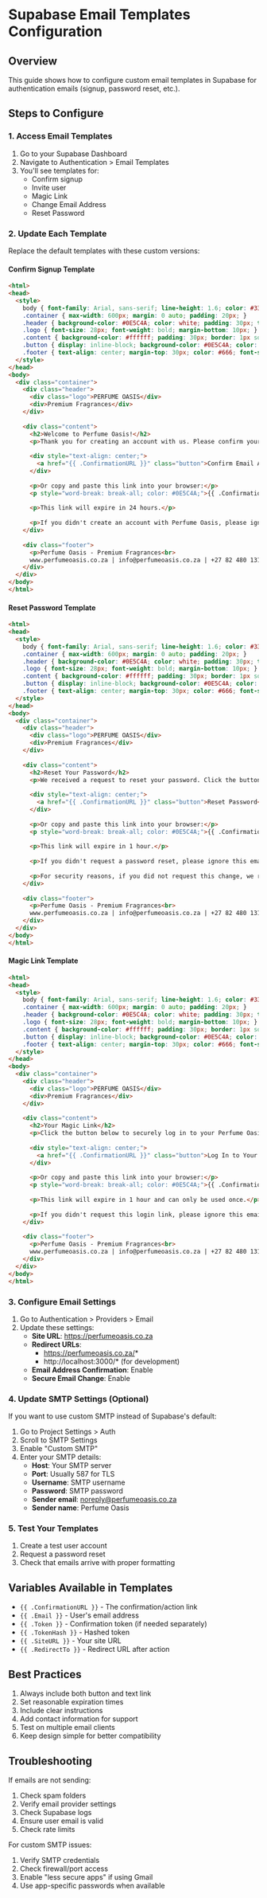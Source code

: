 # Supabase Email Templates Configuration

## Overview

This guide shows how to configure custom email templates in Supabase for authentication emails (signup, password reset, etc.).

## Steps to Configure

### 1. Access Email Templates

1. Go to your Supabase Dashboard
2. Navigate to Authentication > Email Templates
3. You'll see templates for:
   - Confirm signup
   - Invite user
   - Magic Link
   - Change Email Address
   - Reset Password

### 2. Update Each Template

Replace the default templates with these custom versions:

#### Confirm Signup Template

```html
<html>
<head>
  <style>
    body { font-family: Arial, sans-serif; line-height: 1.6; color: #333; }
    .container { max-width: 600px; margin: 0 auto; padding: 20px; }
    .header { background-color: #0E5C4A; color: white; padding: 30px; text-align: center; border-radius: 10px 10px 0 0; }
    .logo { font-size: 28px; font-weight: bold; margin-bottom: 10px; }
    .content { background-color: #ffffff; padding: 30px; border: 1px solid #ddd; border-radius: 0 0 10px 10px; }
    .button { display: inline-block; background-color: #0E5C4A; color: white; padding: 12px 30px; text-decoration: none; border-radius: 5px; margin: 20px 0; }
    .footer { text-align: center; margin-top: 30px; color: #666; font-size: 14px; }
  </style>
</head>
<body>
  <div class="container">
    <div class="header">
      <div class="logo">PERFUME OASIS</div>
      <div>Premium Fragrances</div>
    </div>
    
    <div class="content">
      <h2>Welcome to Perfume Oasis!</h2>
      <p>Thank you for creating an account with us. Please confirm your email address by clicking the button below:</p>
      
      <div style="text-align: center;">
        <a href="{{ .ConfirmationURL }}" class="button">Confirm Email Address</a>
      </div>
      
      <p>Or copy and paste this link into your browser:</p>
      <p style="word-break: break-all; color: #0E5C4A;">{{ .ConfirmationURL }}</p>
      
      <p>This link will expire in 24 hours.</p>
      
      <p>If you didn't create an account with Perfume Oasis, please ignore this email.</p>
    </div>
    
    <div class="footer">
      <p>Perfume Oasis - Premium Fragrances<br>
      www.perfumeoasis.co.za | info@perfumeoasis.co.za | +27 82 480 1311</p>
    </div>
  </div>
</body>
</html>
```

#### Reset Password Template

```html
<html>
<head>
  <style>
    body { font-family: Arial, sans-serif; line-height: 1.6; color: #333; }
    .container { max-width: 600px; margin: 0 auto; padding: 20px; }
    .header { background-color: #0E5C4A; color: white; padding: 30px; text-align: center; border-radius: 10px 10px 0 0; }
    .logo { font-size: 28px; font-weight: bold; margin-bottom: 10px; }
    .content { background-color: #ffffff; padding: 30px; border: 1px solid #ddd; border-radius: 0 0 10px 10px; }
    .button { display: inline-block; background-color: #0E5C4A; color: white; padding: 12px 30px; text-decoration: none; border-radius: 5px; margin: 20px 0; }
    .footer { text-align: center; margin-top: 30px; color: #666; font-size: 14px; }
  </style>
</head>
<body>
  <div class="container">
    <div class="header">
      <div class="logo">PERFUME OASIS</div>
      <div>Premium Fragrances</div>
    </div>
    
    <div class="content">
      <h2>Reset Your Password</h2>
      <p>We received a request to reset your password. Click the button below to create a new password:</p>
      
      <div style="text-align: center;">
        <a href="{{ .ConfirmationURL }}" class="button">Reset Password</a>
      </div>
      
      <p>Or copy and paste this link into your browser:</p>
      <p style="word-break: break-all; color: #0E5C4A;">{{ .ConfirmationURL }}</p>
      
      <p>This link will expire in 1 hour.</p>
      
      <p>If you didn't request a password reset, please ignore this email. Your password will remain unchanged.</p>
      
      <p>For security reasons, if you did not request this change, we recommend you log into your account and change your password.</p>
    </div>
    
    <div class="footer">
      <p>Perfume Oasis - Premium Fragrances<br>
      www.perfumeoasis.co.za | info@perfumeoasis.co.za | +27 82 480 1311</p>
    </div>
  </div>
</body>
</html>
```

#### Magic Link Template

```html
<html>
<head>
  <style>
    body { font-family: Arial, sans-serif; line-height: 1.6; color: #333; }
    .container { max-width: 600px; margin: 0 auto; padding: 20px; }
    .header { background-color: #0E5C4A; color: white; padding: 30px; text-align: center; border-radius: 10px 10px 0 0; }
    .logo { font-size: 28px; font-weight: bold; margin-bottom: 10px; }
    .content { background-color: #ffffff; padding: 30px; border: 1px solid #ddd; border-radius: 0 0 10px 10px; }
    .button { display: inline-block; background-color: #0E5C4A; color: white; padding: 12px 30px; text-decoration: none; border-radius: 5px; margin: 20px 0; }
    .footer { text-align: center; margin-top: 30px; color: #666; font-size: 14px; }
  </style>
</head>
<body>
  <div class="container">
    <div class="header">
      <div class="logo">PERFUME OASIS</div>
      <div>Premium Fragrances</div>
    </div>
    
    <div class="content">
      <h2>Your Magic Link</h2>
      <p>Click the button below to securely log in to your Perfume Oasis account:</p>
      
      <div style="text-align: center;">
        <a href="{{ .ConfirmationURL }}" class="button">Log In to Your Account</a>
      </div>
      
      <p>Or copy and paste this link into your browser:</p>
      <p style="word-break: break-all; color: #0E5C4A;">{{ .ConfirmationURL }}</p>
      
      <p>This link will expire in 1 hour and can only be used once.</p>
      
      <p>If you didn't request this login link, please ignore this email.</p>
    </div>
    
    <div class="footer">
      <p>Perfume Oasis - Premium Fragrances<br>
      www.perfumeoasis.co.za | info@perfumeoasis.co.za | +27 82 480 1311</p>
    </div>
  </div>
</body>
</html>
```

### 3. Configure Email Settings

1. Go to Authentication > Providers > Email
2. Update these settings:
   - **Site URL**: https://perfumeoasis.co.za
   - **Redirect URLs**: 
     - https://perfumeoasis.co.za/*
     - http://localhost:3000/* (for development)
   - **Email Address Confirmation**: Enable
   - **Secure Email Change**: Enable

### 4. Update SMTP Settings (Optional)

If you want to use custom SMTP instead of Supabase's default:

1. Go to Project Settings > Auth
2. Scroll to SMTP Settings
3. Enable "Custom SMTP"
4. Enter your SMTP details:
   - **Host**: Your SMTP server
   - **Port**: Usually 587 for TLS
   - **Username**: SMTP username
   - **Password**: SMTP password
   - **Sender email**: noreply@perfumeoasis.co.za
   - **Sender name**: Perfume Oasis

### 5. Test Your Templates

1. Create a test user account
2. Request a password reset
3. Check that emails arrive with proper formatting

## Variables Available in Templates

- `{{ .ConfirmationURL }}` - The confirmation/action link
- `{{ .Email }}` - User's email address
- `{{ .Token }}` - Confirmation token (if needed separately)
- `{{ .TokenHash }}` - Hashed token
- `{{ .SiteURL }}` - Your site URL
- `{{ .RedirectTo }}` - Redirect URL after action

## Best Practices

1. Always include both button and text link
2. Set reasonable expiration times
3. Include clear instructions
4. Add contact information for support
5. Test on multiple email clients
6. Keep design simple for better compatibility

## Troubleshooting

If emails are not sending:
1. Check spam folders
2. Verify email provider settings
3. Check Supabase logs
4. Ensure user email is valid
5. Check rate limits

For custom SMTP issues:
1. Verify SMTP credentials
2. Check firewall/port access
3. Enable "less secure apps" if using Gmail
4. Use app-specific passwords when available